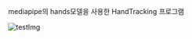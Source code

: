 mediapipe의 hands모델을 사용한 HandTracking 프로그램

![testImg](https://user-images.githubusercontent.com/68678355/139574176-863c073f-6e95-49f6-92a8-37ac477fd334.png)

